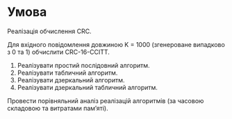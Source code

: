 # Умова

Реалізація обчислення CRC.

Для вхідного повідомлення довжиною K = 1000 (згенероване випадково з 0 та 1) обчислити CRC-16-CCITT. 

1.	Реалізувати простий послідовний алгоритм.
2.	Реалізувати табличний алгоритм.
3.	Реалізувати дзеркальний алгоритм.
4.	Реалізувати дзеркальний табличний алгоритм.

Провести порівняльний аналіз реалізацій алгоритмів (за часовою складовою та витратами пам’яті). 


